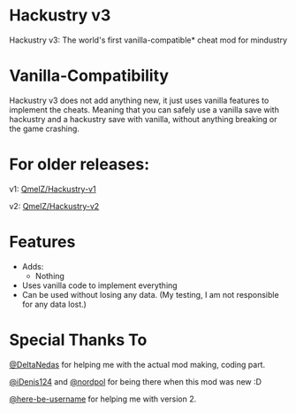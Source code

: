 # Hackustry v3

Hackustry v3: The world's first vanilla-compatible\* cheat mod for mindustry

# Vanilla-Compatibility

Hackustry v3 does not add anything new, it just uses vanilla features to implement the cheats. Meaning that you can safely use a vanilla save with hackustry and a hackustry save with vanilla, without anything breaking or the game crashing.

# For older releases:

v1: [QmelZ/Hackustry-v1](https://github.com/QmelZ/Hackustry-v1)

v2: [QmelZ/Hackustry-v2](https://github.com/QmelZ/Hackustry-v2)

# Features

- Adds:
  - Nothing
- Uses vanilla code to implement everything
- Can be used without losing any data. (My testing, I am not responsible for any data lost.)

# Special Thanks To

[@DeltaNedas](https://github.com/DeltaNedas) for helping me with the actual mod making, coding part.

[@iDenis124](https://github.com/iDenis124) and [@nordpol](https://github.com/nordpol) for being there when this mod was new :D

[@here-be-username](https://github.com/here-be-username) for helping me with version 2.
